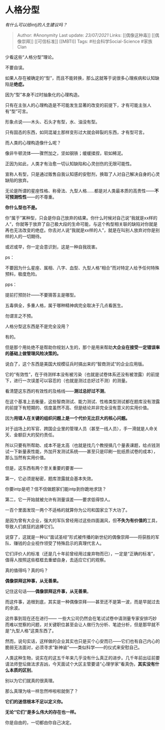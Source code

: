 # 人格分型
*有什么可以给intj的人生建议吗？*

> Author: #Anonymity
Last update: *23/07/2021* 
Links: [[偶像这种毒]] [[偶像崇拜]] [[可信标准]] [[MBTI]] 
Tags:  #社会科学Social-Science #家族Clan

少看这些“人格分型”理论。

不要自误。

如果人存在被确定的“型”，而且不能转换，那么这就等于说很多心理疾病和认知缺陷是**绝症。**

因为“型”本身不过时抽象化的心理构造。

只有在主张人的心理构造是不可能发生显著的改变的前提下，才有可能主张人有“型”可言。

形象点说——木头、石头才有型，水、油没有型。

只有固态的东西，如同混凝土那样变形过大就会碎裂的东西，才有型可言。

而人类的心理构造像什么呢？

像非牛顿流体——骤然加之，坚如钢铁；缓缓揉捏，软如稀泥。

正因为如此，人类才有治愈一切认知缺陷和心灵创伤的无限可能性。

宣称人有型，只是通过贩售自我认知感的安慰剂，换取了人对自己解决自身的心灵缺陷的放弃。

无论是所谓的星座性格、称骨法、九型人格……都是对人类最本质的高贵性——**不可预测性性**——的不尊重。

**你什么型也不是。**

你“属于”某种型，只会是你自己放弃的结果。你什么时候对自己说“我就是xx样的人“，你就等于放弃了自己极大段的生命可能，与这个构型相关联的缺陷对你就是再也无法改变的绝症。你去对人说“我就是xx样的人”，就是在叫别人放弃对你是别样的人的一切期待。

或迟或早，你一定会意识到，这是一种自我戕害。

ps：

不要因为什么星座、属相、八字、血型、九型人格“相合”而对特定人给予任何特殊预料，极度危险。

pps：

提前打预防针——不要猜答主是哪型。

五毒俱全，多重人格，属于哪种精神病完全取决于几点看医生。

勿谓言之不预。

人格分型这东西是不是完全没用？

有的。

但是那个用处绝不是帮助你规划人生的，那个是用来帮助**大企业在接受一定错误率的基础上做管理风险决策的。**

说白了，这个东西是美国大规模征兵时搞出来的“智商测试“的企业应用版。

它的“有效性”，在于待测样本没有被污染（也就是试卷体系还没有被泄露）的前提下，进行一次误差可以容忍的（也就是测过总好过不测）的测量。

看清楚这东西的有效性的及格线——**测过总好过不测**。

在这个基准上去衡量，这些智商测试、能力测试、性格类型测试都在题库没有泄露的前提下有短期的、信度虽然不高、但是结论并非完全没有意义的实用价值。

因为**用错人在关键的组织问题上是一个代价无比巨大的核心问题。**

对于战场上的军官、跨国企业里的管理人员（甚至一线人员），手一滑就是人命关天、金额巨大的契约责任。

所以只要有所帮助、成本不是太高（也就是找几个教授搞几个量表课题，给点钱测试一下新量表性能，外加开发测试系统——甚至只是印刷一批纸质试卷的成本），那么当然有实用价值。

但是，这东西有两个至关重要的要害——

第一，它必须是秘密，题库泄露就会基本失效。

你要intp是吧？信不信做题家们能intp到你跪地求饶？

第二，它一开始就被允许有测量误差——要求低得惊人。

一百个里面发现一两个不适格的就算你为公司和国家立下大功了。

是因为曾有大企业，强大的军队曾经用过这些四面漏风，但**不失为有价值的**工具，导致人们疯狂的追捧它们。

说穿了，这就是一种以“面试圣经”形式被传播的新世纪的偶像崇拜——将获胜的军队、赚钱的企业视作领受了特殊启示的真理代言人。

它们评价人的标准（还是几十年前曾经用过废弃物而已），一定是“正确的标准”，值得人按照这些框框去重塑自身，去适应它们的观察。

真的值得吗？真的吗？

**偶像崇拜这种事，从无善果。**

记住这句话——**偶像崇拜这件事，从无善果**。

而这件事，追根到底，其实是一种偶像崇拜——甚至还不是第一波，而是早就过去的余波。

这件事到现在还在进行—— 一些大公司仍然会在笔试试卷中请测量专家安排巧妙而难以觉察的问题，对关键职位甚至会让人做行为分析、笔迹分析，但是那早就不是“九型人格”这类东西了。

然而，说句实话，这样做的企业其实也只是买个心安而已——它们也有自己内心的脆弱无法面对，必须寻求“新神谕”——类似科学——的仪式来安慰自己。

人类这种生物，说实在的这五千年来几乎没有什么真正的进步。几千年前出征前要请法师登坛做法求吉凶，今天面试个大区主管要请“心理学家”看真伪，**其实没有什么本质的区别**。

别以为它们就真的很真理。

那么真理为啥一样忽然哗啦啦就倒了？

**它们的迷信根本不足以定义你。**

**无论“它们”是多么伟大的存在也一样。**

你是自由的，一切都由你自己决定。



